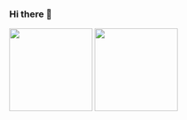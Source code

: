 ### Hi there 👋

<!--
**Mayke9873/Mayke9873** is a ✨ _special_ ✨ repository because its `README.md` (this file) appears on your GitHub profile.

Here are some ideas to get you started:

- 🔭 I’m currently working on ...
- 🌱 I’m currently learning ...
- 👯 I’m looking to collaborate on ...
- 🤔 I’m looking for help with ...
- 💬 Ask me about ...
- 📫 How to reach me: ...
- 😄 Pronouns: ...
- ⚡ Fun fact: ...
-->

<div>
<img height="150em" src="https://github-readme-stats.vercel.app/api?username=Mayke9873&show_icons=true&theme=aura_dark&include_all_commits=true&count_private=true"/>
 <img height="150em" src="https://github-readme-stats.vercel.app/api/top-langs/?username=Mayke9873&layout=compact&langs_count=6&theme=aura_dark"/>
</div>
